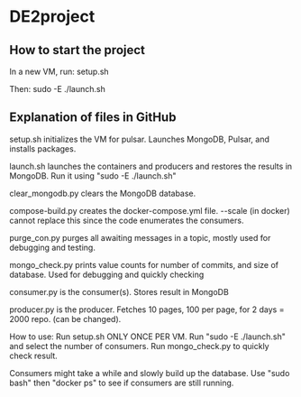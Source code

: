 # DE2project

## How to start the project
In a new VM, run: setup.sh

Then: sudo -E ./launch.sh

## Explanation of files in GitHub

setup.sh initializes the VM for pulsar. Launches MongoDB, Pulsar, and installs packages.

launch.sh launches the containers and producers and restores the results in MongoDB. Run it using "sudo -E ./launch.sh"

clear_mongodb.py clears the MongoDB database.

compose-build.py creates the docker-compose.yml file. --scale (in docker) cannot replace this since the code enumerates the consumers.

purge_con.py purges all awaiting messages in a topic, mostly used for debugging and testing.

mongo_check.py prints value counts for number of commits, and size of database. Used for debugging and quickly checking 


consumer.py is the consumer(s). Stores result in MongoDB

producer.py is the producer. Fetches 10 pages, 100 per page, for 2 days = 2000 repo. (can be changed).

How to use:
Run setup.sh ONLY ONCE PER VM.
Run "sudo -E ./launch.sh" and select the number of consumers.
Run mongo_check.py to quickly check result.

Consumers might take a while and slowly build up the database. Use "sudo bash" then "docker ps" to see if consumers are still running.
